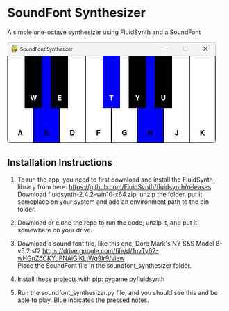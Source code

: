 # SoundFont Synthesizer
A simple one-octave synthesizer using FluidSynth and a SoundFont

![A screenshot of the keyboard](keyboard.png)

## Installation Instructions

1. To run the app, you need to first download and install the FluidSynth library from here:
  https://github.com/FluidSynth/fluidsynth/releases</br>
Download fluidsynth-2.4.2-win10-x64.zip, unzip the folder, put it someplace on your system and add an environment path to the bin folder.

2. Download or clone the repo to run the code, unzip it, and put it somewhere on your drive.

3. Download a sound font file, like this one, Dore Mark's NY S&S Model B-v5.2.sf2
  https://drive.google.com/file/d/1nvTy62-wHGnZ6CKYuPNAiGlKLtWg9Ir9/view</br>
Place the SoundFont file in the soundfont_synthesizer folder.

4. Install these projects with pip:
   pygame pyfluidsynth

5. Run the soundfont_synthesizer.py file, and you should see this and be able to play. Blue indicates the pressed notes.
